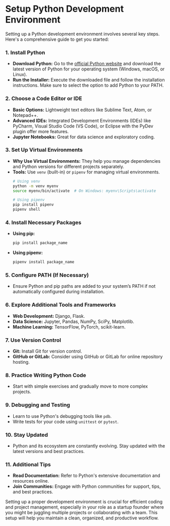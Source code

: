 # Setup Python Development Environment

Setting up a Python development environment involves several key steps. Here's a comprehensive guide to get you started:

### 1. Install Python

- **Download Python:** Go to the [official Python website](https://python.org) and download the latest version of Python for your operating system (Windows, macOS, or Linux).
- **Run the Installer:** Execute the downloaded file and follow the installation instructions. Make sure to select the option to add Python to your PATH.

### 2. Choose a Code Editor or IDE

- **Basic Options:** Lightweight text editors like Sublime Text, Atom, or Notepad++.
- **Advanced IDEs:** Integrated Development Environments (IDEs) like PyCharm, Visual Studio Code (VS Code), or Eclipse with the PyDev plugin offer more features.
- **Jupyter Notebooks:** Great for data science and exploratory coding.

### 3. Set Up Virtual Environments

- **Why Use Virtual Environments:** They help you manage dependencies and Python versions for different projects separately.
- **Tools:** Use `venv` (built-in) or `pipenv` for managing virtual environments.
  ```bash
  # Using venv
  python -m venv myenv
  source myenv/bin/activate  # On Windows: myenv\Scripts\activate

  # Using pipenv
  pip install pipenv
  pipenv shell
  ```

### 4. Install Necessary Packages

- **Using pip:**
  ```bash
  pip install package_name
  ```
- **Using pipenv:**
  ```bash
  pipenv install package_name
  ```

### 5. Configure PATH (If Necessary)

- Ensure Python and pip paths are added to your system’s PATH if not automatically configured during installation.

### 6. Explore Additional Tools and Frameworks

- **Web Development:** Django, Flask.
- **Data Science:** Jupyter, Pandas, NumPy, SciPy, Matplotlib.
- **Machine Learning:** TensorFlow, PyTorch, scikit-learn.

### 7. Use Version Control

- **Git:** Install Git for version control.
- **GitHub or GitLab:** Consider using GitHub or GitLab for online repository hosting.

### 8. Practice Writing Python Code

- Start with simple exercises and gradually move to more complex projects.

### 9. Debugging and Testing

- Learn to use Python's debugging tools like `pdb`.
- Write tests for your code using `unittest` or `pytest`.

### 10. Stay Updated

- Python and its ecosystem are constantly evolving. Stay updated with the latest versions and best practices.

### 11. Additional Tips

- **Read Documentation:** Refer to Python's extensive documentation and resources online.
- **Join Communities:** Engage with Python communities for support, tips, and best practices.

Setting up a proper development environment is crucial for efficient coding and project management, especially in your role as a startup founder where you might be juggling multiple projects or collaborating with a team. This setup will help you maintain a clean, organized, and productive workflow.
